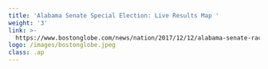 ```yaml
---
title: 'Alabama Senate Special Election: Live Results Map '
weight: '3'
link: >-
  https://www.bostonglobe.com/news/nation/2017/12/12/alabama-senate-race-results-live-updates/5VNroVVDWOkxBU0w0zs7VK/story.html
logo: /images/bostonglobe.jpeg
class: .ap
---
```




